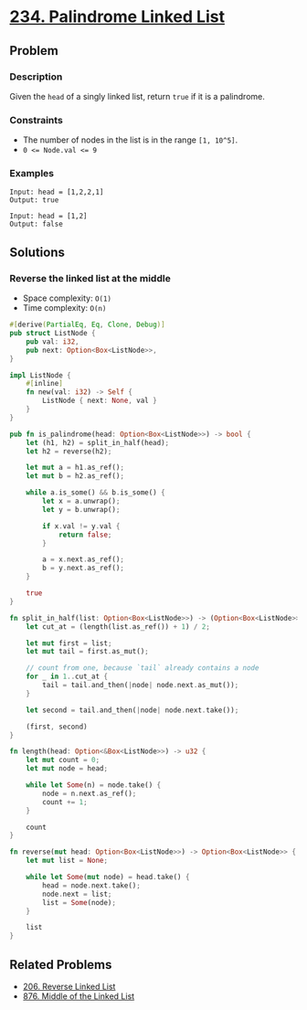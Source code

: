 # [234. Palindrome Linked List](https://leetcode.com/problems/palindrome-linked-list/)

## Problem

### Description

Given the `head` of a singly linked list, return `true` if it is a palindrome.

### Constraints

* The number of nodes in the list is in the range `[1, 10^5]`.
* `0 <= Node.val <= 9`

### Examples

```text
Input: head = [1,2,2,1]
Output: true
```

```text
Input: head = [1,2]
Output: false
```

## Solutions

### Reverse the linked list at the middle

* Space complexity: `O(1)`
* Time complexity: `O(n)`

```rust
#[derive(PartialEq, Eq, Clone, Debug)]
pub struct ListNode {
    pub val: i32,
    pub next: Option<Box<ListNode>>,
}

impl ListNode {
    #[inline]
    fn new(val: i32) -> Self {
        ListNode { next: None, val }
    }
}

pub fn is_palindrome(head: Option<Box<ListNode>>) -> bool {
    let (h1, h2) = split_in_half(head);
    let h2 = reverse(h2);

    let mut a = h1.as_ref();
    let mut b = h2.as_ref();

    while a.is_some() && b.is_some() {
        let x = a.unwrap();
        let y = b.unwrap();

        if x.val != y.val {
            return false;
        }

        a = x.next.as_ref();
        b = y.next.as_ref();
    }

    true
}

fn split_in_half(list: Option<Box<ListNode>>) -> (Option<Box<ListNode>>, Option<Box<ListNode>>) {
    let cut_at = (length(list.as_ref()) + 1) / 2;

    let mut first = list;
    let mut tail = first.as_mut();

    // count from one, because `tail` already contains a node
    for _ in 1..cut_at {
        tail = tail.and_then(|node| node.next.as_mut());
    }

    let second = tail.and_then(|node| node.next.take());

    (first, second)
}

fn length(head: Option<&Box<ListNode>>) -> u32 {
    let mut count = 0;
    let mut node = head;

    while let Some(n) = node.take() {
        node = n.next.as_ref();
        count += 1;
    }

    count
}

fn reverse(mut head: Option<Box<ListNode>>) -> Option<Box<ListNode>> {
    let mut list = None;

    while let Some(mut node) = head.take() {
        head = node.next.take();
        node.next = list;
        list = Some(node);
    }

    list
}
```

## Related Problems

* [206. Reverse Linked List](206%20-%20Reverse%20Linked%20List.md)
* [876. Middle of the Linked List](/leetcode/800%20-%20899/876%20-%20Middle%20of%20the%20Linked%20List.md)

